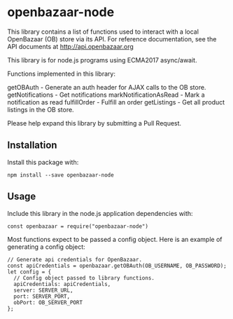 # openbazaar-node

This library contains a list of functions used to interact with a local
OpenBazaar (OB) store via its API. For reference documentation, see the API
documents at http://api.openbazaar.org

This library is for node.js programs using ECMA2017 async/await.

Functions implemented in this library:

getOBAuth - Generate an auth header for AJAX calls to the OB store.
getNotifications - Get notifications
markNotificationAsRead - Mark a notification as read
fulfillOrder - Fulfill an order
getListings - Get all product listings in the OB store.

Please help expand this library by submitting a Pull Request.

## Installation

Install this package with:

`npm install --save openbazaar-node`

## Usage

Include this library in the node.js application dependencies with:

`const openbazaar = require("openbazaar-node")`

Most functions expect to be passed a config object. Here is an example of
generating a config object:

```
// Generate api credentials for OpenBazaar.
const apiCredentials = openbazaar.getOBAuth(OB_USERNAME, OB_PASSWORD);
let config = {
  // Config object passed to library functions.
  apiCredentials: apiCredentials,
  server: SERVER_URL,
  port: SERVER_PORT,
  obPort: OB_SERVER_PORT
};
```
